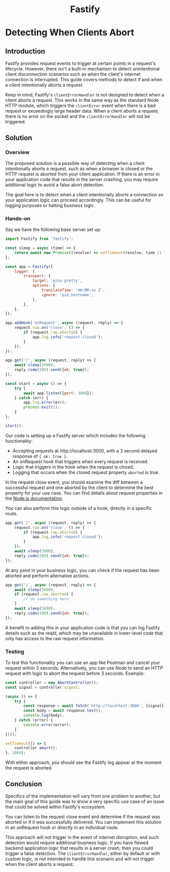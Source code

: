 <h1 align="center">Fastify</h1>

# Detecting When Clients Abort

## Introduction

Fastify provides request events to trigger at certain points in a request's
lifecycle. However, there isn't a built-in mechanism to
detect unintentional client disconnection scenarios such as when the client's
internet connection is interrupted. This guide covers methods to detect if
and when a client intentionally aborts a request.

Keep in mind, Fastify's `clientErrorHandler` is not designed to detect when a
client aborts a request. This works in the same way as the standard Node HTTP
module, which triggers the `clientError` event when there is a bad request or
exceedingly large header data. When a client aborts a request, there is no
error on the socket and the `clientErrorHandler` will not be triggered.

## Solution

### Overview

The proposed solution is a possible way of detecting when a client
intentionally aborts a request, such as when a browser is closed or the HTTP
request is aborted from your client application. If there is an error in your
application code that results in the server crashing, you may require
additional logic to avoid a false abort detection.

The goal here is to detect when a client intentionally aborts a connection
so your application logic can proceed accordingly. This can be useful for
logging purposes or halting business logic.

### Hands-on

Say we have the following base server set up:

```js
import Fastify from 'fastify';

const sleep = async (time) => {
    return await new Promise((resolve) => setTimeout(resolve, time || 1000));
};

const app = Fastify({
    logger: {
        transport: {
            target: 'pino-pretty',
            options: {
                translateTime: 'HH:MM:ss Z',
                ignore: 'pid,hostname',
            },
        },
    },
});

app.addHook('onRequest', async (request, reply) => {
    request.raw.on('close', () => {
        if (request.raw.aborted) {
            app.log.info('request closed');
        }
    });
});

app.get('/', async (request, reply) => {
    await sleep(3000);
    reply.code(200).send({ok: true});
});

const start = async () => {
    try {
        await app.listen({port: 3000});
    } catch (err) {
        app.log.error(err);
        process.exit(1);
    }
};

start();
```

Our code is setting up a Fastify server which includes the following
functionality:

-   Accepting requests at http://localhost:3000, with a 3 second delayed response
    of `{ ok: true }`.
-   An onRequest hook that triggers when every request is received.
-   Logic that triggers in the hook when the request is closed.
-   Logging that occurs when the closed request property `aborted` is true.

In the request close event, you should examine the diff between a successful
request and one aborted by the client to determine the best property for your
use case. You can find details about request properties in the
[Node.js documentation](https://nodejs.org/api/http.html).

You can also perform this logic outside of a hook, directly in a specific route.

```js
app.get('/', async (request, reply) => {
    request.raw.on('close', () => {
        if (request.raw.aborted) {
            app.log.info('request closed');
        }
    });
    await sleep(3000);
    reply.code(200).send({ok: true});
});
```

At any point in your business logic, you can check if the request has been
aborted and perform alternative actions.

```js
app.get('/', async (request, reply) => {
    await sleep(3000);
    if (request.raw.aborted) {
        // do something here
    }
    await sleep(3000);
    reply.code(200).send({ok: true});
});
```

A benefit to adding this in your application code is that you can log Fastify
details such as the reqId, which may be unavailable in lower-level code that
only has access to the raw request information.

### Testing

To test this functionality you can use an app like Postman and cancel your
request within 3 seconds. Alternatively, you can use Node to send an HTTP
request with logic to abort the request before 3 seconds. Example:

```js
const controller = new AbortController();
const signal = controller.signal;

(async () => {
    try {
        const response = await fetch('http://localhost:3000', {signal});
        const body = await response.text();
        console.log(body);
    } catch (error) {
        console.error(error);
    }
})();

setTimeout(() => {
    controller.abort();
}, 1000);
```

With either approach, you should see the Fastify log appear at the moment the
request is aborted.

## Conclusion

Specifics of the implementation will vary from one problem to another, but the
main goal of this guide was to show a very specific use case of an issue that
could be solved within Fastify's ecosystem.

You can listen to the request close event and determine if the request was
aborted or if it was successfully delivered. You can implement this solution
in an onRequest hook or directly in an individual route.

This approach will not trigger in the event of internet disruption, and such
detection would require additional business logic. If you have flawed backend
application logic that results in a server crash, then you could trigger a
false detection. The `clientErrorHandler`, either by default or with custom
logic, is not intended to handle this scenario and will not trigger when the
client aborts a request.
